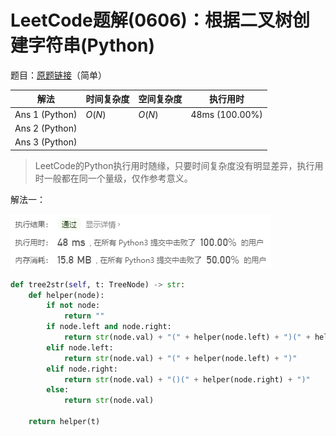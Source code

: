 # LeetCode题解(0606)：根据二叉树创建字符串(Python)

题目：[原题链接](https://leetcode-cn.com/problems/construct-string-from-binary-tree/)（简单）

| 解法           | 时间复杂度 | 空间复杂度 | 执行用时       |
| -------------- | ---------- | ---------- | -------------- |
| Ans 1 (Python) | $O(N)$     | $O(N)$     | 48ms (100.00%) |
| Ans 2 (Python) |            |            |                |
| Ans 3 (Python) |            |            |                |

>  LeetCode的Python执行用时随缘，只要时间复杂度没有明显差异，执行用时一般都在同一个量级，仅作参考意义。

解法一：

![LeetCode题解(0606)：截图1.png](LeetCode题解(0606)：截图1.png)

```python
def tree2str(self, t: TreeNode) -> str:
    def helper(node):
        if not node:
            return ""
        if node.left and node.right:
            return str(node.val) + "(" + helper(node.left) + ")(" + helper(node.right) + ")"
        elif node.left:
            return str(node.val) + "(" + helper(node.left) + ")"
        elif node.right:
            return str(node.val) + "()(" + helper(node.right) + ")"
        else:
            return str(node.val)

    return helper(t)
```